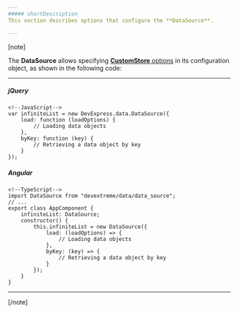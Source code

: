 ```yaml
---
##### shortDescription
This section describes options that configure the **DataSource**.

---
```

[note]

The **DataSource** allows specifying [**CustomStore** options](/api-reference/30%20Data%20Layer/CustomStore/1%20Configuration '/Documentation/ApiReference/Data_Layer/CustomStore/Configuration/') in its configuration object, as shown in the following code:

---
##### jQuery

    <!--JavaScript-->
    var infiniteList = new DevExpress.data.DataSource({
        load: function (loadOptions) {
            // Loading data objects
        },
        byKey: function (key) {
            // Retrieving a data object by key
        }
    });

##### Angular

    <!--TypeScript-->
    import DataSource from "devextreme/data/data_source";
    // ...
    export class AppComponent {
        infiniteList: DataSource;
        constructor() {
            this.infiniteList = new DataSource({
                load: (loadOptions) => {
                    // Loading data objects
                },
                byKey: (key) => {
                    // Retrieving a data object by key
                }
            });
        }
    }

---

[/note]